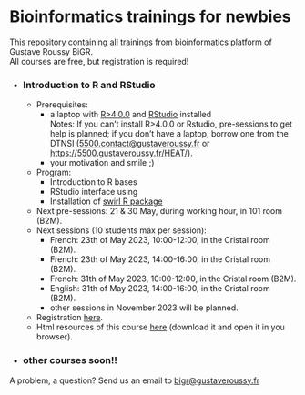 # Bioinformatics trainings for newbies
This repository containing all trainings from bioinformatics platform of Gustave Roussy BiGR.  
All courses are free, but registration is required!  

- ### Introduction to R and RStudio
  - Prerequisites:
    - a laptop with [R>4.0.0](https://cran.r-project.org/) and [RStudio](https://posit.co/download/rstudio-desktop/) installed  
    Notes: If you can’t install R>4.0.0 or Rstudio, pre-sessions to get help is planned; if you don’t have a laptop, borrow one from the DTNSI (5500.contact@gustaveroussy.fr or https://5500.gustaveroussy.fr/HEAT/).
    - your motivation and smile ;)
  - Program:
    - Introduction to R bases
    - RStudio interface using
    - Installation of [swirl R package](https://swirlstats.com/)
  - Next pre-sessions: 21 & 30 May, during working hour, in 101 room (B2M).
  - Next sessions (10 students max per session):
    - French: 23th of May 2023, 10:00-12:00, in the Cristal room (B2M).
    - French: 23th of May 2023, 14:00-16:00, in the Cristal room (B2M).
    - French: 31th of May 2023, 10:00-12:00, in the Cristal room (B2M).
    - English: 31th of May 2023, 14:00-16:00, in the Cristal room (B2M).
    - other sessions in November 2023 will be planned.
  - Registration [here](https://docs.google.com/forms/d/e/1FAIpQLScuym-rpaFEEZ9rvP1yY7DMWgm0MlHVLFGa57iyZiZ3LXwquw/viewform?usp=sf_link).
  - Html resources of this course [here](https://github.com/gustaveroussy/training_bigr/blob/main/Introduction_R_RStudio/GR_IntroR_RStudio.html) (download it and open it in you browser).

- ### other courses soon!!
A problem, a question? Send us an email to bigr@gustaveroussy.fr
